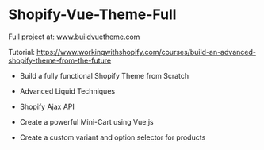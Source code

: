 # Shopify-Vue-Theme-Full

Full project at: www.buildvuetheme.com

Tutorial: https://www.workingwithshopify.com/courses/build-an-advanced-shopify-theme-from-the-future


- Build a fully functional Shopify Theme from Scratch

- Advanced Liquid Techniques

- Shopify Ajax API

- Create a powerful Mini-Cart using Vue.js

- Create a custom variant and option selector for products

